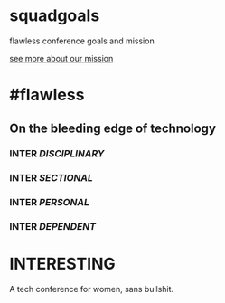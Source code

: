 # squadgoals
flawless conference goals and mission

[see more about our mission](mission-motto.md)

# \#flawless

## On the bleeding edge of technology

### INTER _DISCIPLINARY_
### INTER _SECTIONAL_
### INTER _PERSONAL_
### INTER _DEPENDENT_
# INTERESTING

A tech conference for women, sans bullshit.
